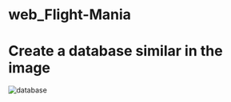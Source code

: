 # web_Flight-Mania
# Create a database similar in the image 
![database](https://user-images.githubusercontent.com/69053652/115766669-383e2f80-a376-11eb-8255-e409cb12fe44.PNG)
